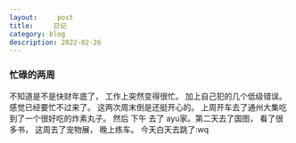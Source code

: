 ```yaml
---
layout:     post
title:     日记
category: blog
description: 2022-02-26
---
```


### 忙碌的两周
  不知道是不是快财年底了， 工作上突然变得很忙。 加上自己犯的几个低级错误。感觉已经要忙不过来了。 这两次周末倒是还挺开心的。 上周开车去了通州大集吃到了一个很好吃的炸素丸子。 然后 下午 去了 ayu家。第二天去了国图， 看了很多书， 这周去了宠物展，  晚上练车。 今天白天去跳了:wq



